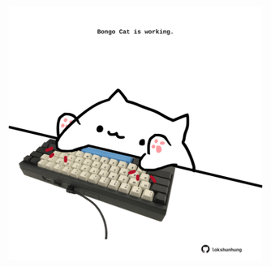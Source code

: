 <!-- built at 18/09/2022, 06:02:55 UTC -->
<p align="center">
  <img width="500" height="500" src="./ReadmeImage.svg">
</p>
